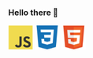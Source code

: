 ### Hello there 👋

<!--
**NicholasTerek/NicholasTerek** is a ✨ _special_ ✨ repository because its `README.md` (this file) appears on your GitHub profile.

Here are some ideas to get you started:

- 🔭 I’m currently working on ...
- 🌱 I’m currently learning ...
- 👯 I’m looking to collaborate on ...
- 🤔 I’m looking for help with ...
- 💬 Ask me about ...
- 📫 How to reach me: ...
- 😄 Pronouns: ...
- ⚡ Fun fact: ...
-->



<img src="https://github.com/devicons/devicon/blob/master/icons/javascript/javascript-original.svg" alt="JavaScript logo" width="50" height="50">
<img src="https://github.com/devicons/devicon/blob/master/icons/css3/css3-plain.svg" alt="JavaScript logo" width="50" height="50">
<img src="https://github.com/devicons/devicon/blob/master/icons/html5/html5-original.svg" alt="JavaScript logo" width="50" height="50">
